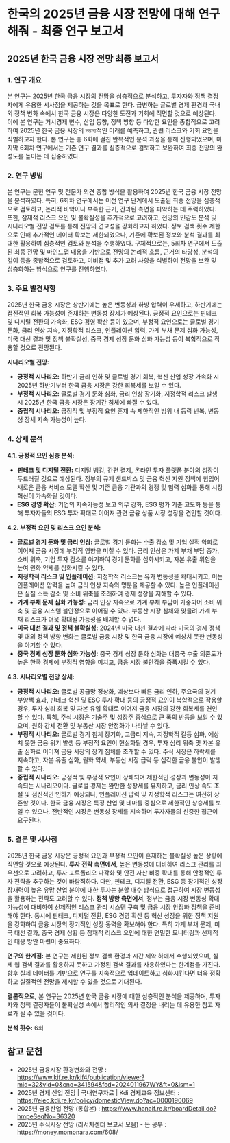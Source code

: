 # 한국의 2025년 금융 시장 전망에 대해 연구해줘 - 최종 연구 보고서

## 2025년 한국 금융 시장 전망 최종 보고서

### 1. 연구 개요

본 연구는 2025년 한국 금융 시장의 전망을 심층적으로 분석하고, 투자자와 정책 결정자에게 유용한 시사점을 제공하는 것을 목표로 한다.  급변하는 글로벌 경제 환경과 국내외 정책 변화 속에서 한국 금융 시장은 다양한 도전과 기회에 직면할 것으로 예상된다. 이에 본 연구는 거시경제 변수, 산업 동향, 정책 방향 등 다양한 요인을 종합적으로 고려하여 2025년 한국 금융 시장의 সম্ভাব্য적인 미래를 예측하고, 관련 리스크와 기회 요인을 식별하고자 한다.  본 연구는 총 6회에 걸친 반복적인 분석 과정을 통해 진행되었으며, 마지막 6회차 연구에서는 기존 연구 결과를 심층적으로 검토하고 보완하여 최종 전망의 완성도를 높이는 데 집중하였다.

### 2. 연구 방법

본 연구는 문헌 연구 및 전문가 의견 종합 방식을 활용하여 2025년 한국 금융 시장 전망을 분석하였다.  특히, 6회차 연구에서는 이전 연구 단계에서 도출된 최종 전망을 심층적으로 검토하고, 논리적 비약이나 부족한 근거, 간과된 측면을 파악하는 데 주력하였다.  또한, 잠재적 리스크 요인 및 불확실성을 추가적으로 고려하고, 전망의 민감도 분석 및 시나리오별 전망 검토를 통해 전망의 견고성을 강화하고자 하였다.  정보 검색 횟수 제한으로 인해 추가적인 데이터 확보는 제한되었으나, 기존에 확보된 정보와 분석 결과를 최대한 활용하여 심층적인 검토와 분석을 수행하였다.  구체적으로는, 5회차 연구에서 도출된 최종 전망 및 마인드맵 내용을 기반으로 전망의 논리적 흐름, 근거의 타당성, 분석의 깊이 등을 종합적으로 검토하고, 미비점 및 추가 고려 사항을 식별하여 전망을 보완 및 심층화하는 방식으로 연구를 진행하였다.

### 3. 주요 발견사항

2025년 한국 금융 시장은 상반기에는 높은 변동성과 하방 압력이 우세하고, 하반기에는 점진적인 회복 가능성이 존재하는 변동성 장세가 예상된다.  긍정적 요인으로는 핀테크 및 디지털 전환의 가속화, ESG 경영 확산 등이 있으며, 부정적 요인으로는 글로벌 경기 둔화, 금리 인상 지속, 지정학적 리스크, 인플레이션 압력, 가계 부채 문제 심화 가능성, 미국 대선 결과 및 정책 불확실성, 중국 경제 성장 둔화 심화 가능성 등이 복합적으로 작용할 것으로 전망된다.

**시나리오별 전망:**

* **긍정적 시나리오:** 하반기 금리 인하 및 글로벌 경기 회복, 혁신 산업 성장 가속화 시 2025년 하반기부터 한국 금융 시장은 강한 회복세를 보일 수 있다.
* **부정적 시나리오:** 글로벌 경기 둔화 심화, 금리 인상 장기화, 지정학적 리스크 발생 시 2025년 한국 금융 시장은 장기간 침체에 빠질 수 있다.
* **중립적 시나리오:** 긍정적 및 부정적 요인 혼재 속 제한적인 범위 내 등락 반복, 변동성 장세 지속 가능성이 높다.

### 4. 상세 분석

**4.1. 긍정적 요인 심층 분석:**

* **핀테크 및 디지털 전환:** 디지털 뱅킹, 간편 결제, 온라인 투자 플랫폼 분야의 성장이 두드러질 것으로 예상된다. 정부의 규제 샌드박스 및 금융 혁신 지원 정책에 힘입어 새로운 금융 서비스 모델 확산 및 기존 금융 기관과의 경쟁 및 협력 심화를 통해 시장 혁신이 가속화될 것이다.
* **ESG 경영 확산:** 기업의 지속가능성 보고 의무 강화, ESG 평가 기준 고도화 등을 통해 투자자들의 ESG 투자 확대로 이어져 관련 금융 상품 시장 성장을 견인할 것이다.

**4.2. 부정적 요인 및 리스크 요인 분석:**

* **글로벌 경기 둔화 및 금리 인상:**  글로벌 경기 둔화는 수출 감소 및 기업 실적 악화로 이어져 금융 시장에 부정적 영향을 미칠 수 있다.  금리 인상은 가계 부채 부담 증가, 소비 위축, 기업 투자 감소를 야기하여 경기 둔화를 심화시키고, 자본 유출 위험을 높여 원화 약세를 심화시킬 수 있다.
* **지정학적 리스크 및 인플레이션:** 지정학적 리스크는 유가 변동성을 확대시키고, 이는 인플레이션 압력을 높여 금리 인상 지속의 명분을 제공할 수 있다.  높은 인플레이션은 실질 소득 감소 및 소비 위축을 초래하여 경제 성장을 저해할 수 있다.
* **가계 부채 문제 심화 가능성:** 금리 인상 지속으로 가계 부채 부담이 가중되어 소비 위축 및 금융 시스템 불안정으로 이어질 수 있다. 부동산 시장 침체와 맞물려 가계 부채 리스크가 더욱 확대될 가능성을 배제할 수 없다.
* **미국 대선 결과 및 정책 불확실성:** 2024년 미국 대선 결과에 따라 미국의 경제 정책 및 대외 정책 방향 변화는 글로벌 금융 시장 및 한국 금융 시장에 예상치 못한 변동성을 야기할 수 있다.
* **중국 경제 성장 둔화 심화 가능성:** 중국 경제 성장 둔화 심화는 대중국 수출 의존도가 높은 한국 경제에 부정적 영향을 미치고, 금융 시장 불안감을 증폭시킬 수 있다.

**4.3. 시나리오별 전망 상세:**

* **긍정적 시나리오:**  글로벌 공급망 정상화, 예상보다 빠른 금리 인하, 주요국의 경기 부양책 효과, 핀테크 혁신 및 ESG 투자 확대 등의 긍정적 요인이 복합적으로 작용할 경우, 투자 심리 회복 및 자본 유입 확대로 이어져 금융 시장의 강한 회복세를 견인할 수 있다.  특히, 주식 시장은 기술주 및 성장주 중심으로 큰 폭의 반등을 보일 수 있으며, 원화 강세 전환 및 부동산 시장 안정화가 나타날 수 있다.
* **부정적 시나리오:**  글로벌 경기 침체 장기화, 고금리 지속, 지정학적 갈등 심화, 예상치 못한 금융 위기 발생 등 부정적 요인이 현실화될 경우, 투자 심리 위축 및 자본 유출 심화로 이어져 금융 시장의 장기 침체를 초래할 수 있다.  주식 시장은 하락세를 지속하고, 자본 유출 심화, 원화 약세, 부동산 시장 급락 등 심각한 금융 불안이 발생할 수 있다.
* **중립적 시나리오:** 긍정적 및 부정적 요인이 상쇄되며 제한적인 성장과 변동성이 지속되는 시나리오이다.  글로벌 경제는 완만한 성장세를 유지하고, 금리 인상 속도 조절 및 점진적인 인하가 예상되나, 인플레이션 압력 및 지정학적 리스크는 여전히 상존할 것이다.  한국 금융 시장은 특정 산업 및 테마를 중심으로 제한적인 상승세를 보일 수 있으나, 전반적인 시장은 변동성 장세를 지속하며 투자자들의 신중한 접근이 요구된다.

### 5. 결론 및 시사점

2025년 한국 금융 시장은 긍정적 요인과 부정적 요인이 혼재하는 불확실성 높은 상황에 직면할 것으로 예상된다.  **투자 전략 측면에서**, 높은 변동성에 대비하여 리스크 관리를 최우선으로 고려하고, 투자 포트폴리오 다각화 및 안전 자산 비중 확대를 통해 안정적인 투자 전략을 추구하는 것이 바람직하다.  다만, 핀테크, 디지털 전환, ESG 등 장기적인 성장 잠재력이 높은 유망 산업 분야에 대한 투자는 분할 매수 방식으로 접근하여 시장 변동성을 활용하는 전략도 고려할 수 있다.  **정책 방향 측면에서**, 정부는 금융 시장 변동성 확대 가능성에 대비하여 선제적인 리스크 관리 시스템 구축 및 금융 시장 안정화 정책을 준비해야 한다.  동시에 핀테크, 디지털 전환, ESG 경영 확산 등 혁신 성장을 위한 정책 지원을 강화하여 금융 시장의 장기적인 성장 동력을 확보해야 한다.  특히 가계 부채 문제, 미국 대선 결과, 중국 경제 상황 등 잠재적 리스크 요인에 대한 면밀한 모니터링과 선제적인 대응 방안 마련이 중요하다.

**연구의 한계점:** 본 연구는 제한된 정보 검색 환경과 시간 제약 하에서 수행되었으며, 실제 웹 검색 결과를 활용하지 못하고 가정된 검색 결과를 사용하였다는 한계점을 가진다.  향후 실제 데이터를 기반으로 연구를 지속적으로 업데이트하고 심화시킨다면 더욱 정확하고 실질적인 전망을 제시할 수 있을 것으로 기대된다.

**결론적으로,** 본 연구는 2025년 한국 금융 시장에 대한 심층적인 분석을 제공하며, 투자자와 정책 결정자들이 불확실성 속에서 합리적인 의사 결정을 내리는 데 유용한 참고 자료가 될 수 있을 것이다.

**분석 횟수:** 6회

## 참고 문헌
* 2025년 금융시장 환경변화와 전망 : https://www.kif.re.kr/kif4/publication/viewer?mid=32&vid=0&cno=341594&fcd=2024011967WY&ft=0&ism=1
* 2025년 경제·산업 전망 | 국내연구자료 | Kdi 경제교육·정보센터 : https://eiec.kdi.re.kr/policy/domesticView.do?ac=0000190069
* 2025년 금융산업 전망 (통합본) : https://www.hanaif.re.kr/boardDetail.do?hmpeSeqNo=36320
* 2025년 주식시장 전망 (리서치센터 보고서 모음) - 돈 공부 : https://money.momonara.com/608/
